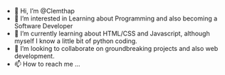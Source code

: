 - 👋 Hi, I’m @Clemthap
- 👀 I’m interested in Learning about Programming and also becoming a Software Developer
- 🌱 I’m currently learning about HTML/CSS and Javascript, although myself I know a little bit of python coding.
- 💞️ I’m looking to collaborate on groundbreaking projects and also web development.
- 📫 How to reach me ...

<!---
Clemthap/Clemthap is a ✨ special ✨ repository because its `README.md` (this file) appears on your GitHub profile.
You can click the Preview link to take a look at your changes.
--->
